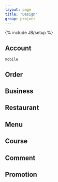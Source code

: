 ```yaml
---
layout: page
title: "Design"
group: project
---
```

{% include JB/setup %}
## Account
    mobile
## Order

## Business
## Restaurant
## Menu
## Course
## Comment
## Promotion
